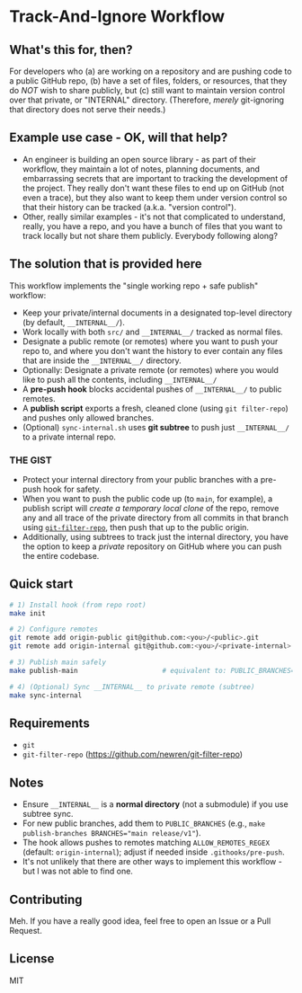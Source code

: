 # Track-And-Ignore Workflow

## What's this for, then?

For developers who (a) are working on a repository and are pushing code to a public GitHub repo, (b) have a set of files, folders, or resources, that they do _NOT_ wish to share publicly, but (c) still want to maintain version control over that private, or "INTERNAL" directory. (Therefore, _merely_ git-ignoring that directory does not serve their needs.)

## Example use case - OK, will that help?

- An engineer is building an open source library - as part of their workflow, they maintain a lot of notes, planning documents, and embarrassing secrets that are important to tracking the development of the project. They really don't want these files to end up on GitHub (not even a trace), but they also want to keep them under version control so that their history can be tracked (a.k.a. "version control").
- Other, really similar examples - it's not that complicated to understand, really, you have a repo, and you have a bunch of files that you want to track locally but not share them publicly. Everybody following along?

## The solution that is provided here

This workflow implements the "single working repo + safe publish" workflow:
- Keep your private/internal documents in a designated top-level directory (by default, `__INTERNAL__/`).
- Work locally with both `src/` and `__INTERNAL__/` tracked as normal files.
- Designate a public remote (or remotes) where you want to push your repo to, and where you don't want the history to ever contain any files that are inside the `__INTERNAL__/` directory.
- Optionally: Designate a private remote (or remotes) where you would like to push all the contents, including `__INTERNAL__/` 
- A **pre-push hook** blocks accidental pushes of `__INTERNAL__/` to public remotes.
- A **publish script** exports a fresh, cleaned clone (using `git filter-repo`) and pushes only allowed branches.
- (Optional) `sync-internal.sh` uses **git subtree** to push just `__INTERNAL__/` to a private internal repo.

### THE GIST

- Protect your internal directory from your public branches with a pre-push hook for safety.
- When you want to push the public code up (to `main`, for example), a publish script will _create a temporary local clone_ of the repo, remove any and all trace of the private directory from all commits in that branch using [`git-filter-repo`](https://github.com/newren/git-filter-repo/), then push that up to the public origin.
- Additionally, using subtrees to track just the internal directory, you have the option to keep a _private_ repository on GitHub where you can push the entire codebase.

## Quick start
```bash
# 1) Install hook (from repo root)
make init

# 2) Configure remotes
git remote add origin-public git@github.com:<you>/<public>.git              # public
git remote add origin-internal git@github.com:<you>/<private-internal>.git  # optional

# 3) Publish main safely
make publish-main                     # equivalent to: PUBLIC_BRANCHES="main" scripts/publish.sh

# 4) (Optional) Sync __INTERNAL__ to private remote (subtree)
make sync-internal
```

## Requirements
- `git`
- `git-filter-repo` (https://github.com/newren/git-filter-repo)

## Notes
- Ensure `__INTERNAL__` is a **normal directory** (not a submodule) if you use subtree sync.
- For new public branches, add them to `PUBLIC_BRANCHES` (e.g., `make publish-branches BRANCHES="main release/v1"`).
- The hook allows pushes to remotes matching `ALLOW_REMOTES_REGEX` (default: `origin-internal`); adjust if needed inside `.githooks/pre-push`.
- It's not unlikely that there are other ways to implement this workflow - but I was not able to find one.

## Contributing

Meh. If you have a really good idea, feel free to open an Issue or a Pull Request.

## License

MIT
